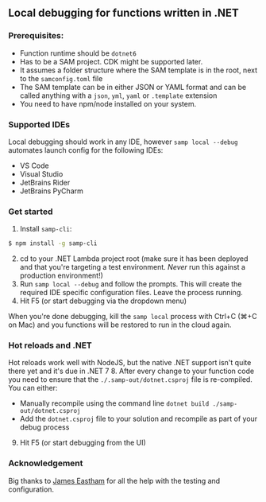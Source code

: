 ## Local debugging for functions written in .NET

### Prerequisites:
* Function runtime should be `dotnet6`
* Has to be a SAM project. CDK might be supported later.
* It assumes a folder structure where the SAM template is in the root, next to the `samconfig.toml` file
* The SAM template can be in either JSON or YAML format and can be called anything with a `json`, `yml`, `yaml` or `.template` extension
* You need to have npm/node installed on your system.

### Supported IDEs
Local debugging should work in any IDE, however `samp local --debug` automates launch config for the following IDEs:
* VS Code
* Visual Studio
* JetBrains Rider
* JetBrains PyCharm

### Get started
1. Install `samp-cli`:
```bash
$ npm install -g samp-cli
```
2. cd to your .NET Lambda project root (make sure it has been deployed and that you're targeting a test environment. *Never* run this against a production environment!)
3. Run `samp local --debug` and follow the prompts. This will create the required IDE specific configuration files. Leave the process running.
5. Hit F5 (or start debugging via the dropdown menu)

When you're done debugging, kill the `samp local` process with Ctrl+C (⌘+C on Mac) and you functions will be restored to run in the cloud again.


### Hot reloads and .NET

Hot reloads work well with NodeJS, but the native .NET support isn't quite there yet and it's due in .NET 7
8. After every change to your function code you need to ensure that the `./.samp-out/dotnet.csproj` file is re-compiled. You can either:
  - Manually recompile using the command line `dotnet build ./samp-out/dotnet.csproj`
  - Add the `dotnet.csproj` file to your solution and recompile as part of your debug process
9. Hit F5 (or start debugging from the UI)


### Acknowledgement
Big thanks to [James Eastham](https://twitter.com/plantpowerjames) for all the help with the testing and configuration.